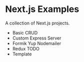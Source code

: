 # Next.js Examples

A collection of Next.js projects.

 - Basic CRUD
 - Custom Express Server
 - Formik Yup Nodemailer
 - Redux TODO
 - Template